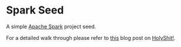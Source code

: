 # Spark Seed

A simple [Apache Spark](http://spark.apache.org/) project seed.

For a detailed walk through please refer to [this](http://holyshit.tech/scala/spark/2016/03/14/2016-03-14-getting-started-with-spark.html) blog post on  [HolyShit!](http://holyshit.tech).
